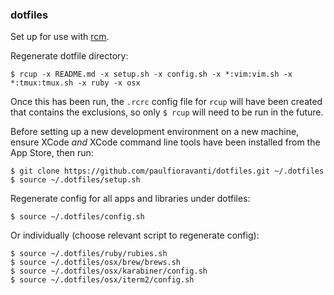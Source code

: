 ### dotfiles

Set up for use with [rcm](https://github.com/thoughtbot/rcm).

Regenerate dotfile directory:

`$ rcup -x README.md -x setup.sh -x config.sh -x *:vim:vim.sh -x *:tmux:tmux.sh -x ruby -x osx`

Once this has been run, the `.rcrc` config file for `rcup` will have been
created that contains the exclusions, so only `$ rcup` will need to be run in
the future.

Before setting up a new development environment on a new machine,
ensure XCode _and_ XCode command line tools have been installed from the
App Store, then run:

```
$ git clone https://github.com/paulfioravanti/dotfiles.git ~/.dotfiles
$ source ~/.dotfiles/setup.sh
```

Regenerate config for all apps and libraries under dotfiles:

`$ source ~/.dotfiles/config.sh`

Or individually (choose relevant script to regenerate config):

```
$ source ~/.dotfiles/ruby/rubies.sh
$ source ~/.dotfiles/osx/brew/brews.sh
$ source ~/.dotfiles/osx/karabiner/config.sh
$ source ~/.dotfiles/osx/iterm2/config.sh
```
